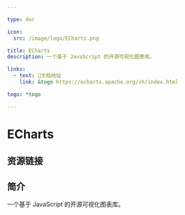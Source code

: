 ```yaml
---

type: doc

icon:
  src: /image/logo/ECharts.png

title: ECharts
description: 一个基于 JavaScript 的开源可视化图表库。

links:
  - text: 📖文档地址
    link: &togo https://echarts.apache.org/zh/index.html

togo: *togo

---
```


<ShowLogo />

# ECharts

<ShowBreadcrumb />

## 资源链接

<ShowLinks />

## 简介

一个基于 JavaScript 的开源可视化图表库。
